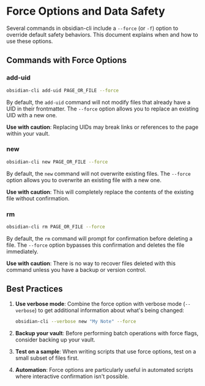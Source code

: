 # Force Options and Data Safety

Several commands in obsidian-cli include a `--force` (or `-f`) option to override default safety
behaviors. This document explains when and how to use these options.

## Commands with Force Options

### add-uid

```bash
obsidian-cli add-uid PAGE_OR_FILE --force
```

By default, the `add-uid` command will not modify files that already have a UID in their
frontmatter. The `--force` option allows you to replace an existing UID with a new one.

**Use with caution**: Replacing UIDs may break links or references to the page within your vault.

### new

```bash
obsidian-cli new PAGE_OR_FILE --force
```

By default, the `new` command will not overwrite existing files. The `--force` option allows you to
overwrite an existing file with a new one.

**Use with caution**: This will completely replace the contents of the existing file without
confirmation.

### rm

```bash
obsidian-cli rm PAGE_OR_FILE --force
```

By default, the `rm` command will prompt for confirmation before deleting a file. The `--force`
option bypasses this confirmation and deletes the file immediately.

**Use with caution**: There is no way to recover files deleted with this command unless you have a
backup or version control.

## Best Practices

1. **Use verbose mode**: Combine the force option with verbose mode (`--verbose`) to get additional
   information about what's being changed:

   ```bash
   obsidian-cli --verbose new "My Note" --force
   ```

2. **Backup your vault**: Before performing batch operations with force flags, consider backing up
   your vault.

3. **Test on a sample**: When writing scripts that use force options, test on a small subset of
   files first.

4. **Automation**: Force options are particularly useful in automated scripts where interactive
   confirmation isn't possible.
